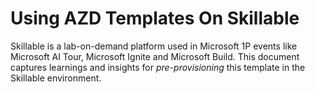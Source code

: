 # Using AZD Templates On Skillable

Skillable is a lab-on-demand platform used in Microsoft 1P events like Microsoft AI Tour, Microsoft Ignite and Microsoft Build. This document captures learnings and insights for _pre-provisioning_ this template in the Skillable environment.
